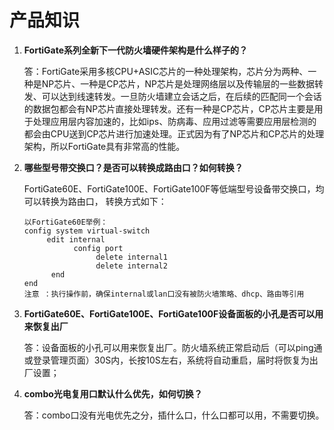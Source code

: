 # 产品知识

1. **FortiGate系列全新下一代防火墙硬件架构是什么样子的？**

   答：FortiGate采用多核CPU+ASIC芯片的一种处理架构，芯片分为两种、一种是NP芯片、一种是CP芯片，NP芯片是处理网络层以及传输层的一些数据转发、可以达到线速转发。一旦防火墙建立会话之后，在后续的匹配同一个会话的数据包都会有NP芯片直接处理转发。还有一种是CP芯片，CP芯片主要是用于处理应用层内容加速的，比如ips、防病毒、应用过滤等需要应用层检测的都会由CPU送到CP芯片进行加速处理。正式因为有了NP芯片和CP芯片的处理架构，所以FortiGate具有非常高的性能。

2. **哪些型号带交换口？是否可以转换成路由口？如何转换？**

   FortiGate60E、FortiGate100E、FortiGate100F等低端型号设备带交换口，均可以转换为路由口， 转换方式如下：

   ```
   以FortiGate60E举例：
   config system virtual-switch
        edit internal
              config port
                   delete internal1
                   delete internal2
         end
   end
   注意 ：执行操作前，确保internal或lan口没有被防火墙策略、dhcp、路由等引用
   ```

3. **FortiGate60E、FortiGate100E、FortiGate100F设备面板的小孔是否可以用来恢复出厂**

   答：设备面板的小孔可以用来恢复出厂。防火墙系统正常启动后（可以ping通或登录管理页面）30S内，长按10S左右，系统将自动重启，届时将恢复为出厂设置；

4. **combo光电复用口默认什么优先，如何切换？**

   答：combo口没有光电优先之分，插什么口，什么口都可以用，不需要切换。
